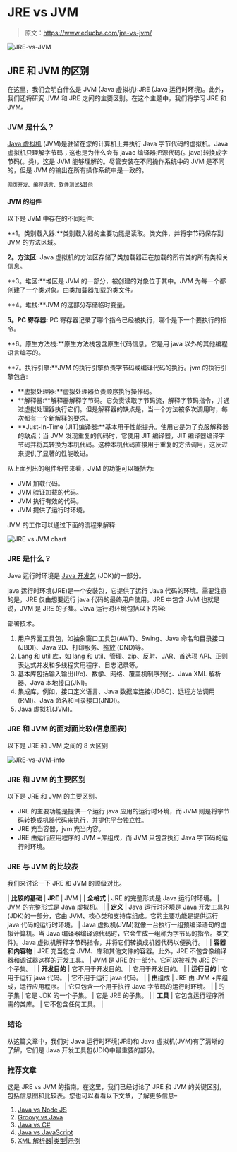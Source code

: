 # JRE vs JVM

> 原文：<https://www.educba.com/jre-vs-jvm/>

![JRE-vs-JVM](img/4fab370d30807e3532fa848ddbbc22fa.png)



## JRE 和 JVM 的区别

在这里，我们会明白什么是 JVM (Java 虚拟机):JRE (Java 运行时环境)。此外，我们还将研究 JVM 和 JRE 之间的主要区别。在这个主题中，我们将学习 JRE 和 JVM。

### JVM 是什么？

[Java 虚拟机](https://www.educba.com/what-is-jvm/) (JVM)是驻留在您的计算机上并执行 Java 字节代码的虚拟机。Java 虚拟机只理解字节码；这也是为什么会有 javac 编译器把源代码(。java)转换成字节码(。类)，这是 JVM 能够理解的。尽管安装在不同操作系统中的 JVM 是不同的，但是 JVM 的输出在所有操作系统中是一致的。

<small>网页开发、编程语言、软件测试&其他</small>

#### JVM 的组件

以下是 JVM 中存在的不同组件:

**1。类别载入器:**类别载入器的主要功能是读取。类文件，并将字节码保存到 JVM 的方法区域。

**2。方法区:** Java 虚拟机的方法区存储了类加载器正在加载的所有类的所有类相关信息。

**3。堆区:**堆区是 JVM 的一部分，被创建的对象位于其中。JVM 为每一个都创建了一个类对象。由类加载器加载的类文件。

**4。堆栈:**JVM 的这部分存储临时变量。

**5。PC 寄存器:** PC 寄存器记录了哪个指令已经被执行，哪个是下一个要执行的指令。

**6。原生方法栈:**原生方法栈包含原生代码信息。它是用 java 以外的其他编程语言编写的。

**7。执行引擎:**JVM 的执行引擎负责字节码或编译代码的执行。jvm 的执行引擎包含:

*   **虚拟处理器:**虚拟处理器负责顺序执行操作码。
*   **解释器:**解释器解释字节码。它负责读取字节码流，解释字节码指令，并通过虚拟处理器执行它们。但是解释器的缺点是，当一个方法被多次调用时，每次都有一个新解释的要求。
*   **Just-In-Time (JIT)编译器:**基本用于性能提升。使用它是为了克服解释器的缺点；当 JVM 发现重复的代码时，它使用 JIT 编译器，JIT 编译器编译字节码并将其转换为本机代码。这种本机代码直接用于重复的方法调用，这反过来提供了显著的性能改进。

从上面列出的组件细节来看，JVM 的功能可以概括为:

*   JVM 加载代码。
*   JVM 验证加载的代码。
*   JVM 执行有效的代码。
*   JVM 提供了运行时环境。

JVM 的工作可以通过下面的流程来解释:

![JRE vs JVM chart](img/5097ca107cccf20f14620709728c91c2.png)



### JRE 是什么？

Java 运行时环境是 [Java 开发包](https://www.educba.com/what-is-jdk/) (JDK)的一部分。

java 运行时环境(JRE)是一个安装包，它提供了运行 Java 代码的环境。需要注意的是，JRE 仅由想要运行 java 代码的最终用户使用。JRE 中包含 JVM 也就是说，JVM 是 JRE 的子集。Java 运行时环境包括以下内容:

部署技术。

1.  用户界面工具包，如抽象窗口工具包(AWT)、Swing、Java 命名和目录接口(JBDI)、Java 2D、打印服务、[拖放](https://www.educba.com/drag-and-drop-in-html/) (DND)等。
2.  Lang 和 util 库，如 lang 和 util、管理、zip、反射、JAR、首选项 API、正则表达式并发和多线程实用程序、日志记录等。
3.  基本库包括输入输出(I/o)、数学、网络、覆盖机制序列化、Java XML 解析器、Java 本地接口(JNI)。
4.  集成库，例如，接口定义语言、Java 数据库连接(JDBC)、远程方法调用(RMI)、Java 命名和目录接口(JNDI)。
5.  Java 虚拟机(JVM)。

### JRE 和 JVM 的面对面比较(信息图表)

以下是 JRE 和 JVM 之间的 8 大区别

![JRE-vs-JVM-info](img/0a29dee29e143308ce8e1c4735fd3841.png)



### JRE 和 JVM 的主要区别

以下是 JRE 和 JVM 的主要区别。

*   JRE 的主要功能是提供一个运行 java 应用的运行时环境，而 JVM 则是将字节码转换成机器代码来执行，并提供平台独立性。
*   JRE 充当容器，jvm 充当内容。
*   JRE 由运行应用程序的 JVM +库组成，而 JVM 只包含执行 Java 字节码的运行时环境。

### JRE 与 JVM 的比较表

我们来讨论一下 JRE 和 JVM 的顶级对比。

| **比较的基础** | **JRE** | JVM |
| **全格式** | JRE 的完整形式是 Java 运行时环境。 | JVM 的完整形式是 Java 虚拟机。 |
| **定义** | Java 运行时环境是 Java 开发工具包(JDK)的一部分，它由 JVM、核心类和支持库组成。它的主要功能是提供运行 java 代码的运行时环境。 | Java 虚拟机(JVM)就像一台执行一组预编译语句的虚拟计算机。当 Java 编译器编译源代码时，它会生成一组称为字节码的指令。类文件)。Java 虚拟机解释字节码指令，并将它们转换成机器代码以便执行。 |
| **容器和内容物** | JRE 充当包含 JVM、库和其他文件的容器。此外，JRE 不包含像编译器和调试器这样的开发工具。 | JVM 是 JRE 的一部分。它可以被视为 JRE 的一个子集。 |
| **开发目的** | 它不用于开发目的。 | 它用于开发目的。 |
| **运行目的** | 它用于运行 java 代码。 | 它不用于运行 java 代码。 |
| **由**组成 | JRE 由 JVM +库组成，运行应用程序。 | 它只包含一个用于执行 Java 字节码的运行时环境。 |
| 的子集 | 它是 JDK 的一个子集。 | 它是 JRE 的子集。 |
| **工具** | 它包含运行程序所需的类库。 | 它不包含任何工具。 |

### 结论

从这篇文章中，我们对 Java 运行时环境(JRE)和 Java 虚拟机(JVM)有了清晰的了解，它们是 Java 开发工具包(JDK)中最重要的部分。

### 推荐文章

这是 JRE vs JVM 的指南。在这里，我们已经讨论了 JRE 和 JVM 的关键区别，包括信息图和比较表。您也可以看看以下文章，了解更多信息–

1.  [Java vs Node JS](https://www.educba.com/java-vs-node-js/)
2.  [Groovy vs Java](https://www.educba.com/groovy-vs-java/)
3.  [Java vs C#](https://www.educba.com/java-vs-c-sharp/)
4.  [Java vs JavaScript](https://www.educba.com/java-vs-javascript/)
5.  [XML 解析器|类型|示例](https://www.educba.com/xml-parsers/)





